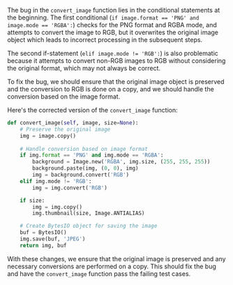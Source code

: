 The bug in the `convert_image` function lies in the conditional statements at the beginning. The first conditional (`if image.format == 'PNG' and image.mode == 'RGBA':`) checks for the PNG format and RGBA mode, and attempts to convert the image to RGB, but it overwrites the original image object which leads to incorrect processing in the subsequent steps.

The second if-statement (`elif image.mode != 'RGB':`) is also problematic because it attempts to convert non-RGB images to RGB without considering the original format, which may not always be correct.

To fix the bug, we should ensure that the original image object is preserved and the conversion to RGB is done on a copy, and we should handle the conversion based on the image format.

Here's the corrected version of the `convert_image` function:

```python
def convert_image(self, image, size=None):
    # Preserve the original image
    img = image.copy()
    
    # Handle conversion based on image format
    if img.format == 'PNG' and img.mode == 'RGBA':
        background = Image.new('RGBA', img.size, (255, 255, 255))
        background.paste(img, (0, 0), img)
        img = background.convert('RGB')
    elif img.mode != 'RGB':
        img = img.convert('RGB')

    if size:
        img = img.copy()
        img.thumbnail(size, Image.ANTIALIAS)

    # Create BytesIO object for saving the image
    buf = BytesIO()
    img.save(buf, 'JPEG')
    return img, buf
```

With these changes, we ensure that the original image is preserved and any necessary conversions are performed on a copy. This should fix the bug and have the `convert_image` function pass the failing test cases.
